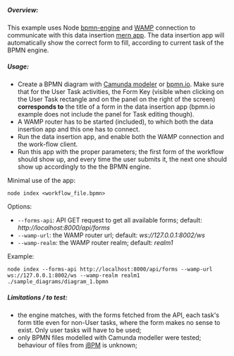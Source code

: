 ##### Overview:

This example uses Node [bpmn-engine](https://github.com/paed01/bpmn-engine) and [WAMP](http://crossbar.io/) connection to communicate with this data insertion [mern app](https://github.com/u0078867/mern-app). The data insertion app will automatically show the correct form to fill, according to current task of the BPMN engine.

##### Usage:

- Create a BPMN diagram with [Camunda modeler](https://camunda.org/download/modeler/) or [bpmn.io](http://demo.bpmn.io/s/start). Make sure that for the User Task activities, the Form Key (visible when clicking on the User Task rectangle and on the panel on the right of the screen) **corresponds to** the title of a form in the data insertion app (bpmn.io example does not include the panel for Task editing though).
- A WAMP router has to be started (included), to which both the data insertion app and this one has to connect.
- Run the data insertion app, and enable both the WAMP connection and the work-flow client.
- Run this app with the proper parameters; the first form of the workflow should show up, and every time the user submits it, the next one should show up accordingly to the the BPMN engine.

Minimal use of the app:
```
node index <workflow_file.bpmn>
```

Options:
- ``--forms-api``: API GET request to get all available forms; default: *http://localhost:8000/api/forms*
- ``--wamp-url``: the WAMP router url; default: *ws://127.0.0.1:8002/ws*
- ``--wamp-realm``: the WAMP router realm; default: *realm1*

Example:
```
node index --forms-api http://localhost:8000/api/forms --wamp-url ws://127.0.0.1:8002/ws --wamp-realm realm1 ./sample_diagrams/diagram_1.bpmn
```

##### Limitations / to test:

- the engine matches, with the forms fetched from the API, each task's form title even for non-User tasks, where the form makes no sense to exist. Only user tasks will have to be used;
- only BPMN files modelled with Camunda modeller were tested; behaviour of files from [jBPM](https://www.jbpm.org/) is unknown;
